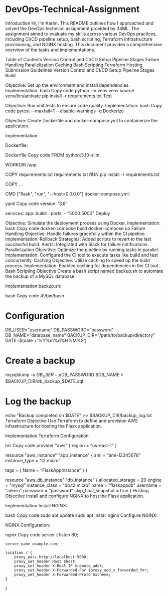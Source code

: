 # DevOps-Technical-Assignment
Introduction
Hi, I’m Karim. This README outlines how I approached and solved the DevOps technical assignment provided by 34ML. The assignment aimed to evaluate my skills across various DevOps practices, including CI/CD pipeline setup, bash scripting, Terraform infrastructure provisioning, and NGINX hosting. This document provides a comprehensive overview of the tasks and implementations.

Table of Contents
Version Control and CI/CD Setup
Pipeline Stages
Failure Handling
Parallelization
Caching
Bash Scripting
Terraform
Hosting
Submission Guidelines
Version Control and CI/CD Setup
Pipeline Stages
Build

Objective: Set up the environment and install dependencies.
Implementation:
bash
Copy code
python -m venv venv
source venv/bin/activate
pip install -r requirements.txt
Test

Objective: Run unit tests to ensure code quality.
Implementation:
bash
Copy code
pytest --maxfail=1 --disable-warnings -q
Dockerize

Objective: Create Dockerfile and docker-compose.yml to containerize the application.

Implementation:

Dockerfile:

Dockerfile
Copy code
FROM python:3.10-slim

WORKDIR /app

COPY requirements.txt requirements.txt
RUN pip install -r requirements.txt

COPY . .

CMD ["flask", "run", "--host=0.0.0.0"]
docker-compose.yml:

yaml
Copy code
version: '3.8'

services:
  app:
    build: .
    ports:
      - "5000:5000"
Deploy

Objective: Simulate the deployment process using Docker.
Implementation:
bash
Copy code
docker-compose build
docker-compose up
Failure Handling
Objective: Handle failures gracefully within the CI pipeline.
Implementation:
Rollback Strategies: Added scripts to revert to the last successful build.
Alerts: Integrated with Slack for failure notifications.
Parallelization
Objective: Optimize the pipeline by running tasks in parallel.
Implementation: Configured the CI tool to execute tasks like build and test concurrently.
Caching
Objective: Utilize caching to speed up the build process.
Implementation: Enabled caching for dependencies in the CI tool.
Bash Scripting
Objective
Create a bash script named backup.sh to automate the backup of a MySQL database.

Implementation
backup.sh:

bash
Copy code
#!/bin/bash

# Configuration
DB_USER="username"
DB_PASSWORD="password"
DB_NAME="database_name"
BACKUP_DIR="/path/to/backup/directory"
DATE=$(date +'%Y%m%d%H%M%S')

# Create a backup
mysqldump -u $DB_USER -p$DB_PASSWORD $DB_NAME > $BACKUP_DIR/db_backup_$DATE.sql

# Log the backup
echo "Backup completed on $DATE" >> $BACKUP_DIR/backup_log.txt
Terraform
Objective
Use Terraform to define and provision AWS infrastructure for hosting the Flask application.

Implementation
Terraform Configuration:

hcl
Copy code
provider "aws" {
  region = "us-east-1"
}

resource "aws_instance" "app_instance" {
  ami           = "ami-12345678"
  instance_type = "t2.micro"

  tags = {
    Name = "FlaskAppInstance"
  }
}

resource "aws_db_instance" "db_instance" {
  allocated_storage = 20
  engine            = "mysql"
  instance_class    = "db.t2.micro"
  name              = "flaskappdb"
  username          = "admin"
  password          = "password"
  skip_final_snapshot = true
}
Hosting
Objective
Install and configure NGINX to host the Flask application.

Implementation
Install NGINX:

bash
Copy code
sudo apt update
sudo apt install nginx
Configure NGINX:

NGINX Configuration:

nginx
Copy code
server {
    listen 80;

    server_name example.com;

    location / {
        proxy_pass http://localhost:5000;
        proxy_set_header Host $host;
        proxy_set_header X-Real-IP $remote_addr;
        proxy_set_header X-Forwarded-For $proxy_add_x_forwarded_for;
        proxy_set_header X-Forwarded-Proto $scheme;
    }
}
